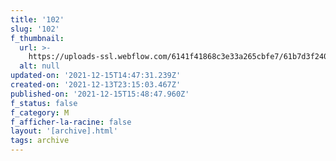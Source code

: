 ```yaml
---
title: '102'
slug: '102'
f_thumbnail:
  url: >-
    https://uploads-ssl.webflow.com/6141f41868c3e33a265cbfe7/61b7d3f240978e21652f1f80_102.jpg
  alt: null
updated-on: '2021-12-15T14:47:31.239Z'
created-on: '2021-12-13T23:15:03.467Z'
published-on: '2021-12-15T15:48:47.960Z'
f_status: false
f_category: M
f_afficher-la-racine: false
layout: '[archive].html'
tags: archive
---
```




